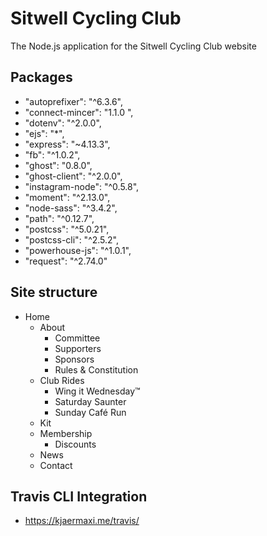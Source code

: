 # Sitwell Cycling Club

The Node.js application for the Sitwell Cycling Club website

## Packages

- "autoprefixer": "^6.3.6",
- "connect-mincer": "1.1.0 ",
- "dotenv": "^2.0.0",
- "ejs": "*",
- "express": "~4.13.3",
- "fb": "^1.0.2",
- "ghost": "0.8.0",
- "ghost-client": "^2.0.0",
- "instagram-node": "^0.5.8",
- "moment": "^2.13.0",
- "node-sass": "^3.4.2",
- "path": "^0.12.7",
- "postcss": "^5.0.21",
- "postcss-cli": "^2.5.2",
- "powerhouse-js": "^1.0.1",
- "request": "^2.74.0"

## Site structure

- Home
  - About
    - Committee
    - Supporters
    - Sponsors
    - Rules & Constitution
  - Club Rides
    - Wing it Wednesday™
    - Saturday Saunter
    - Sunday Café Run
  - Kit
  - Membership
    - Discounts
  - News
  - Contact

## Travis CLI Integration

- https://kjaermaxi.me/travis/
